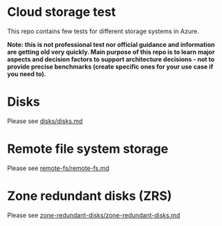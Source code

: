 # Cloud storage test
This repo contains few tests for different storage systems in Azure.

**Note: this is not professional test nor official guidance and information are getting old very quickly. Main purpose of this repo is to learn major aspects and decision factors to support architecture decisions - not to provide precise benchmarks (create specific ones for your use case if you need to).**

# Disks
Please see [disks/disks.md](disks/disks.md)

# Remote file system storage
Please see [remote-fs/remote-fs.md](remote-fs/remote-fs.md)

# Zone redundant disks (ZRS)
Please see [zone-redundant-disks/zone-redundant-disks.md](zone-redundant-disks/zone-redundant-disks.md)
